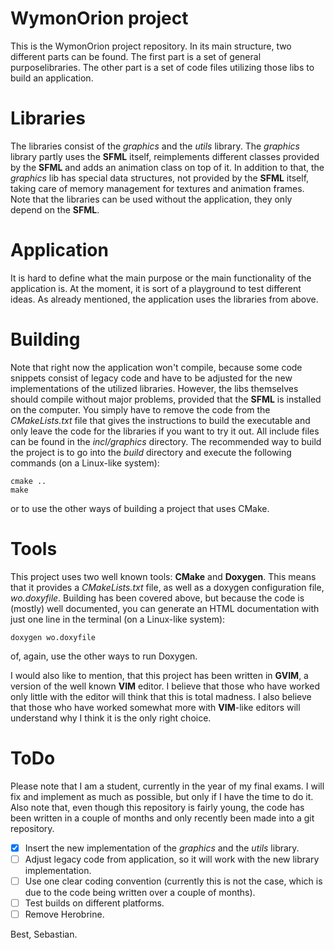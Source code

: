 WymonOrion project
==========

This is the WymonOrion project repository. In its main structure, two different parts can be found. The first part is a set of general purposelibraries. The other part is a set of code files utilizing those libs to build an application.

# Libraries

The libraries consist of the _graphics_ and the _utils_ library. The _graphics_ library partly uses the **SFML** itself, reimplements different classes provided by the **SFML** and adds an animation class on top of it. In addition to that, the _graphics_ lib has special data structures, not provided by the **SFML** itself, taking care of memory management for textures and animation frames.
Note that the libraries can be used without the application, they only depend on the **SFML**.

# Application

It is hard to define what the main purpose or the main functionality of the application is. At the moment, it is sort of a playground to test different ideas. As already mentioned, the application uses the libraries from above.

# Building

Note that right now the application won't compile, because some code snippets consist of legacy code and have to be adjusted for the new implementations of the utilized libraries. However, the libs themselves should compile without major problems, provided that the **SFML** is installed on the computer. You simply have to remove the code from the _CMakeLists.txt_ file that gives the instructions to build the executable and only leave the code for the libraries if you want to try it out. All include files can be found in the _incl/graphics_ directory.
The recommended way to build the project is to go into the _build_ directory and execute the following commands (on a Linux-like system):

```
cmake ..
make
```

or to use the other ways of building a project that uses CMake.

# Tools

This project uses two well known tools: **CMake** and **Doxygen**. This means that it provides a _CMakeLists.txt_ file, as well as a doxygen configuration file, _wo.doxyfile_. Building has been covered above, but because the code is (mostly) well documented, you can generate an HTML documentation with just one line in the terminal (on a Linux-like system):

```
doxygen wo.doxyfile
```

of, again, use the other ways to run Doxygen.

I would also like to mention, that this project has been written in **GVIM**, a version of the well known **VIM** editor. I believe that those who have worked only little with the editor will think that this is total madness. I also believe that those who have worked somewhat more with **VIM**-like editors will understand why I think it is the only right choice.

# ToDo

Please note that I am a student, currently in the year of my final exams. I will fix and implement as much as possible, but only if I have the time to do it. Also note that, even though this repository is fairly young, the code has been written in a couple of months and only recently been made into a git repository.

- [x] Insert the new implementation of the _graphics_ and the _utils_ library.
- [ ] Adjust legacy code from application, so it will work with the new library implementation.
- [ ] Use one clear coding convention (currently this is not the case, which is due to the code being written over a couple of months).
- [ ] Test builds on different platforms.
- [ ] Remove Herobrine.

Best, Sebastian.
